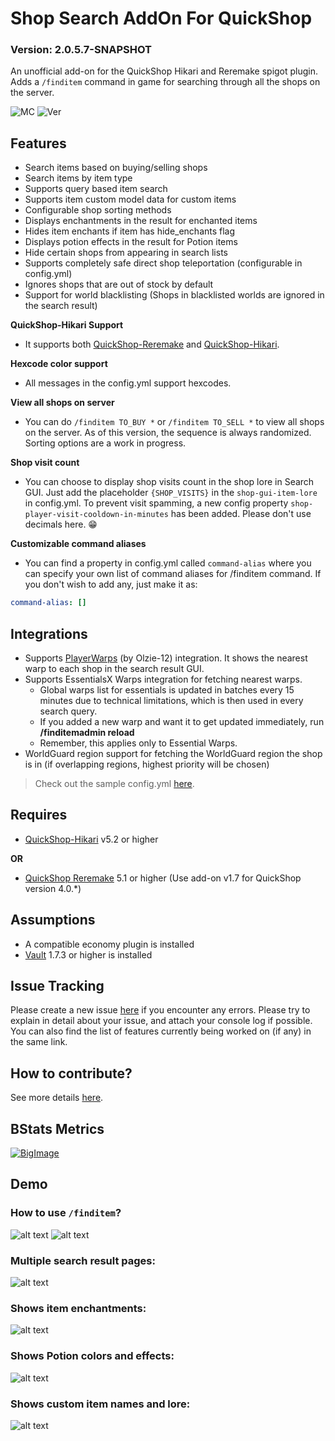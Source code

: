 # Shop Search AddOn For QuickShop
### Version: 2.0.5.7-SNAPSHOT

An unofficial add-on for the QuickShop Hikari and Reremake spigot plugin.
Adds a `/finditem` command in game for searching through all the shops on the server.

![MC](https://img.shields.io/badge/Minecraft-Java%20Edition:%201.16.5%20--%201.20.4-brightgreen)
![Ver](https://img.shields.io/spiget/version/95104?label=Current%20Spigot%20Version)

## Features
- Search items based on buying/selling shops
- Search items by item type
- Supports query based item search
- Supports item custom model data for custom items
- Configurable shop sorting methods
- Displays enchantments in the result for enchanted items
- Hides item enchants if item has hide_enchants flag
- Displays potion effects in the result for Potion items
- Hide certain shops from appearing in search lists
- Supports completely safe direct shop teleportation (configurable in config.yml)
- Ignores shops that are out of stock by default
- Support for world blacklisting (Shops in blacklisted worlds are ignored in the search result)


**QuickShop-Hikari Support**
- It supports both [QuickShop-Reremake](https://www.spigotmc.org/resources/62575/) and [QuickShop-Hikari](https://www.spigotmc.org/resources/100125/).

**Hexcode color support**
- All messages in the config.yml support hexcodes.

**View all shops on server**
- You can do `/finditem TO_BUY *` or `/finditem TO_SELL *` to view all shops on the server. As of this version, the sequence is always randomized. Sorting options are a work in progress.

**Shop visit count**
- You can choose to display shop visits count in the shop lore in Search GUI. Just add the placeholder `{SHOP_VISITS}` in the `shop-gui-item-lore` in config.yml. To prevent visit spamming, a new config property `shop-player-visit-cooldown-in-minutes` has been added. Please don't use decimals here. 😁

**Customizable command aliases**
- You can find a property in config.yml called `command-alias` where you can specify your own list of command aliases for /finditem command. If you don't wish to add any, just make it as:
```yaml
command-alias: []
```

## Integrations
- Supports [PlayerWarps](https://www.spigotmc.org/resources/66692/) (by Olzie-12) integration. It shows the nearest warp to each shop in the search result GUI.
- Supports EssentialsX Warps integration for fetching nearest warps.
    - Global warps list for essentials is updated in batches every 15 minutes due to technical limitations, which is then used in every search query.
    - If you added a new warp and want it to get updated immediately, run **/finditemadmin reload**
    - Remember, this applies only to Essential Warps.
- WorldGuard region support for fetching the WorldGuard region the shop is in (if overlapping regions, highest priority will be chosen)

>Check out the sample config.yml [here](https://github.com/myzticbean/QSFindItemAddOn/wiki/Sample-config.yml).

## Requires
- [QuickShop-Hikari](https://www.spigotmc.org/resources/100125/) v5.2 or higher

**OR**

- [QuickShop Reremake](https://www.spigotmc.org/resources/62575/) 5.1 or higher (Use add-on v1.7 for QuickShop version 4.0.*)

## Assumptions
- A compatible economy plugin is installed
- [Vault](https://www.spigotmc.org/resources/34315/) 1.7.3 or higher is installed

## Issue Tracking
Please create a new issue [here](https://github.com/myzticbean/QSFindItemAddOn/issues) if you encounter any errors. Please try to explain in detail about your issue, and attach your console log if possible.
You can also find the list of features currently being worked on (if any) in the same link.

## How to contribute?
See more details [here](https://github.com/myzticbean/QSFindItemAddOn/blob/master/CONTRIBUTING.md).

## BStats Metrics
[![BigImage](https://bstats.org/signatures/bukkit/QSFindItemAddOn.svg)](https://bstats.org/plugin/bukkit/QSFindItemAddOn/12382)

## Demo
### How to use `/finditem`?
![alt text](https://media.discordapp.net/attachments/875008602706956368/1195618006512959518/upload_2021-8-22_15-46-29-png.png?ex=65b4a50a&is=65a2300a&hm=470a64e63d7346eee58faaf0ab41502e5ffb10d6e9a35c113c5d310237e7d820&=&format=webp&quality=lossless&width=1000&height=652)
![alt text](https://media.discordapp.net/attachments/875008602706956368/1195618804751941672/upload_2021-8-22_15-46-34-png.png?ex=65b4a5c8&is=65a230c8&hm=0855e8be534da6e88501a14ec49f07ee74f8f70a7020055ab1999347bea32aad&=&format=webp&quality=lossless&width=1000&height=652)
### Multiple search result pages:
![alt text](https://media.discordapp.net/attachments/875008602706956368/1195618837601718272/upload_2021-8-22_15-50-28-png.png?ex=65b4a5d0&is=65a230d0&hm=40bf7698ef4d6a6847587d39fffcd032a021406052995228a6ae5b1a67ed00f8&=&format=webp&quality=lossless&width=1000&height=576)
### Shows item enchantments:
![alt text](https://media.discordapp.net/attachments/875008602706956368/1195618864944394291/upload_2021-8-22_15-47-10-png.png?ex=65b4a5d6&is=65a230d6&hm=d2bac9ac052b20cccd826b245c4ec36b1d7b4086a225117cb99368629d79a931&=&format=webp&quality=lossless&width=1000&height=484)
### Shows Potion colors and effects:
![alt text](https://media.discordapp.net/attachments/875008602706956368/1195618954136268840/upload_2021-8-22_15-52-40-png.png?ex=65b4a5ec&is=65a230ec&hm=415f00b45b850d5f6c976871da56fa36709dd2a1c35c63f2ffa0b779cc7436c9&=&format=webp&quality=lossless&width=1000&height=432)
### Shows custom item names and lore:
![alt text](https://media.discordapp.net/attachments/875008602706956368/1195618980610723841/upload_2021-8-22_15-47-1-png.png?ex=65b4a5f2&is=65a230f2&hm=734dae6fa9715411aab9ad34a5a0c358b1d1c828f677e126c88ff505fd0724e3&=&format=webp&quality=lossless&width=1000&height=504)